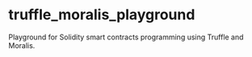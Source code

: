 # truffle_moralis_playground
Playground for Solidity smart contracts programming using Truffle and Moralis.
